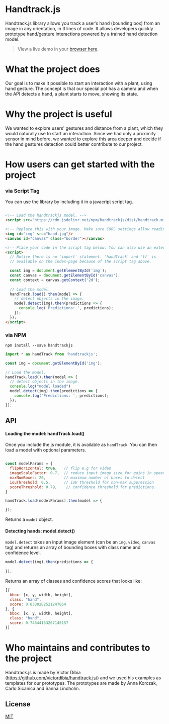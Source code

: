 # Handtrack.js
Handtrack.js library allows you track a user’s hand (bounding box) from an image in any orientation, in 3 lines of code. It allows developers quickly prototype hand/gesture interactions powered by a trained hand detection model.
> View a live demo in your [browser here](https://victordibia.github.io/handtrack.js/).

# What the project does
Our goal is to make it possible to start an interaction with a plant, using hand gesture. The concept is that our special pot has a camera and when the API detects a hand, a plant starts to move, showing its state.

# Why the project is useful
We wanted to explore users' gestures and distance from a plant, which they would naturally use to start an interaction. Since we had only a proximity sensor in mind before, we wanted to explore this area deeper and decide if the hand gestures detection could better contribute to our project.

# How users can get started with the project
### via Script Tag

You can use the library by including it in a javacript script tag.

```html

<!-- Load the handtrackjs model. -->
<script src="https://cdn.jsdelivr.net/npm/handtrackjs/dist/handtrack.min.js"> </script>

<!-- Replace this with your image. Make sure CORS settings allow reading the image! -->
<img id="img" src="hand.jpg"/> 
<canvas id="canvas" class="border"></canvas>

<!-- Place your code in the script tag below. You can also use an external .js file -->
<script>
  // Notice there is no 'import' statement. 'handTrack' and 'tf' is
  // available on the index-page because of the script tag above.

  const img = document.getElementById('img'); 
  const canvas = document.getElementById('canvas');
  const context = canvas.getContext('2d');
  
  // Load the model.
  handTrack.load().then(model => {
    // detect objects in the image.
    model.detect(img).then(predictions => {
      console.log('Predictions: ', predictions); 
    });
  });
</script>
```

### via NPM

```shell
npm install --save handtrackjs
```

```js
import * as handTrack from 'handtrackjs';

const img = document.getElementById('img');

// Load the model.
handTrack.load().then(model => {
  // detect objects in the image.
  console.log("model loaded")
  model.detect(img).then(predictions => {
    console.log('Predictions: ', predictions); 
  });
});
```



## API

####  Loading the model: handTrack.load()
Once you include the js module, it is available as `handTrack`. You can then load a model with optional parameters.

```js

const modelParams = {
  flipHorizontal: true,   // flip e.g for video 
  imageScaleFactor: 0.7,  // reduce input image size for gains in speed.
  maxNumBoxes: 20,        // maximum number of boxes to detect
  iouThreshold: 0.5,      // ioU threshold for non-max suppression
  scoreThreshold: 0.79,    // confidence threshold for predictions.
}

handTrack.load(modelParams).then(model => {

});

```
Returns a `model` object.

#### Detecting hands: model.detect()
`model.detect` takes an input image element (can be an `img`, `video`, `canvas` tag) and returns an array of bounding boxes with class name and confidence level.

```js
model.detect(img).then(predictions => { 
        
});
```

Returns an array of classes and confidence scores that looks like:

```js
[{
  bbox: [x, y, width, height],
  class: "hand",
  score: 0.8380282521247864
}, {
  bbox: [x, y, width, height],
  class: "hand",
  score: 0.74644153267145157
}]
```

# Who maintains and contributes to the project
Handtrack.js is made by Victor Dibia (https://github.com/victordibia/handtrack.js/) and we used his examples as templates for our prototypes. The prototypes are made by Anna Korczak, Carlo Sicanica and Sanna Lindholm.

## License
[MIT](https://choosealicense.com/licenses/mit/)
